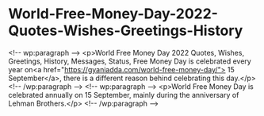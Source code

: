 # World-Free-Money-Day-2022-Quotes-Wishes-Greetings-History
&lt;!-- wp:paragraph --> &lt;p>World Free Money Day 2022 Quotes, Wishes, Greetings, History, Messages, Status, Free Money Day is celebrated every year on&lt;a href="https://gyaniadda.com/world-free-money-day/"> 15 September&lt;/a>, there is a different reason behind celebrating this day.&lt;/p> &lt;!-- /wp:paragraph -->  &lt;!-- wp:paragraph --> &lt;p>World Free Money Day is celebrated annually on 15 September, mainly during the anniversary of Lehman Brothers.&lt;/p> &lt;!-- /wp:paragraph -->

